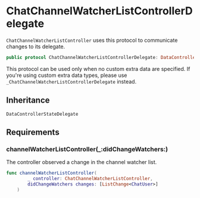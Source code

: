 # ChatChannelWatcherListControllerDelegate

`ChatChannelWatcherListController` uses this protocol to communicate changes to its delegate.

``` swift
public protocol ChatChannelWatcherListControllerDelegate: DataControllerStateDelegate 
```

This protocol can be used only when no custom extra data are specified. If you're using custom extra data types,
please use `_ChatChannelWatcherListControllerDelegate` instead.

## Inheritance

`DataControllerStateDelegate`

## Requirements

### channelWatcherListController(\_:​didChangeWatchers:​)

The controller observed a change in the channel watcher list.

``` swift
func channelWatcherListController(
        _ controller: ChatChannelWatcherListController,
        didChangeWatchers changes: [ListChange<ChatUser>]
    )
```
